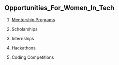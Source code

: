 ## Opportunities_For_Women_In_Tech


1. [Mentorship Programs](https://github.com/themonikanayak/Opportunities_For_Women_In_Tech/blob/main/MentorshipPrograms.md) 

2. Scholarships
3. Internships
4. Hackathons
5. Coding Competitions

